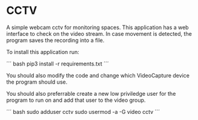 # CCTV

A simple webcam cctv for monitoring spaces. This application has a web interface to check on the video stream. In case movement is detected, the program saves the recording into a file.

To install this application run:

´´´ bash
pip3 install -r requirements.txt
´´´

You should also modify the code and change which VideoCapture device the program should use.

You should also preferrable create a new low priviledge user for the program to run on and add that user to the video group.

´´´ bash
sudo adduser cctv
sudo usermod -a -G video cctv
´´´

